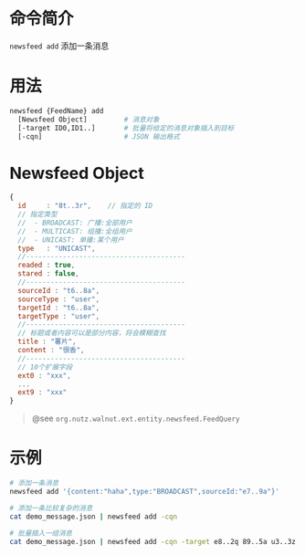 命令简介
======= 

`newsfeed add` 添加一条消息

用法
=======

```bash
newsfeed {FeedName} add
  [Newsfeed Object]         # 消息对象
  [-target ID0,ID1..]       # 批量将给定的消息对象插入到目标
  [-cqn]                    # JSON 输出格式
```

Newsfeed Object
=======

```js
{
  id     : "8t..3r",    // 指定的 ID
  // 指定类型
  //  - BROADCAST: 广播:全部用户
  //  - MULTICAST: 组播:全组用户
  //  - UNICAST: 单播:某个用户
  type   : "UNICAST",
  //---------------------------------------
  readed : true, 
  stared : false,
  //---------------------------------------
  sourceId : "t6..8a",
  sourceType : "user",
  targetId : "t6..8a",
  targetType : "user",
  //---------------------------------------
  // 标题或者内容可以是部分内容，将会模糊查找
  title : "薯片",
  content : "很香",
  //---------------------------------------
  // 10个扩展字段
  ext0 : "xxx",
  ...
  ext9 : "xxx"
}
```

> @see `org.nutz.walnut.ext.entity.newsfeed.FeedQuery`


示例
=======

```bash
# 添加一条消息
newsfeed add '{content:"haha",type:"BROADCAST",sourceId:"e7..9a"}'

# 添加一条比较复杂的消息
cat demo_message.json | newsfeed add -cqn

# 批量插入一组消息
cat demo_message.json | newsfeed add -cqn -target e8..2q 89..5a u3..3z
```
